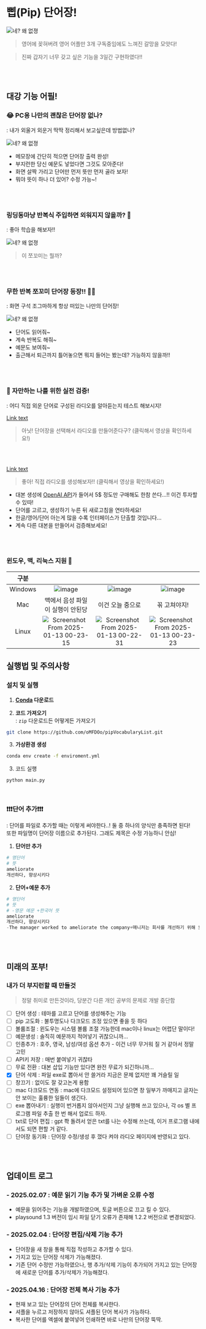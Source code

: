 # 삡(Pip) 단어장!

![네? 왜 없졍](./documents/logo.png)
> 영어에 꽂혀버려 영어 어플만 3개 구독중임에도 느껴진 갈망을 모앗다!

> 진짜 갑자기 너무 갖고 싶은 기능을 3일간 구현하였다!!

<br><br>

## 대강 기능 어필!

### 😂 PC용 나만의 괜찮은 단어장 없나?
: 내가 외울거 외운거 딱딱 정리해서 보고싶은데 방법없나?

![네? 왜 없졍](./documents/단어구경.gif)
 - 메모장에 간단히 적으면 단어장 출력 완성!
 - 부지런한 당신 예문도 넣었다면 그것도 모아준다!
 - 화면 살짝 가리고 단어만 먼저 뜻만 먼저 골라 보자!
 - 뭐야 뜻이 하나 더 있어? 수정 가능~!

<br><br>

### 링딩동마냥 반복식 주입하면 외워지지 않을까? 🤔
: 좋아 학습을 해보자!!

![네? 왜 없졍](./documents/학습%20시작.gif)
> 이 쪼꼬미는 뭘까?


<br><br>

### 무한 반복 쪼꼬미 단어장 등장!! 🤷‍♀️
: 화면 구석 조그마하게 항상 떠있는 나만의 단어장!

![네? 왜 없졍](./documents/pip%20단어.gif)

 - 단어도 읽어줘~
 - 계속 반복도 해줘~
 - 예문도 보여줘~
 - 출근해서 퇴근까지 틀어놓으면 뭐지 들어는 봤는데? 가능하지 않을까!!
 

<br><br>

### 👻 자만하는 나를 위한 실전 검증!
: 어디 직접 외운 단어로 구성된 라디오를 알아듣는지 테스트 해보시지!

[Link text](https://github.com/user-attachments/assets/3427885d-b1d0-4c81-8a94-967d6fe900fc)
> 아닛! 단어장을 선택해서 라디오를 만들어준다구? (클릭해서 영상을 확인하세요!)

<br><br>


[Link text](https://github.com/user-attachments/assets/3ad33cfe-e5ae-4c79-94e6-1087fd67d425)

 > 좋아! 직접 라디오를 생성해보자!! (클릭해서 영상을 확인하세요!)
 - 대본 생성에 [OpenAI API](https://openai.com/index/openai-api/)가 들어서 5$ 정도만 구매해도 한참 쓴다...!! 이건 투자할 수 있따!
 - 단어를 고르고, 생성하기 누른 뒤 새로고침을 연타하세요!
 - 한글/영어/단어 아는게 많을 수록 인터페이스가 단촐할 것입니다...
 - 계속 다른 대본을 만들어서 검증해보세요!

<br><br>

### 윈도우, 맥, 리눅스 지원 🙊
|구분||||
|:--:|:--:|:--:|:--:|
|Windows|![image](https://github.com/user-attachments/assets/3f7bb958-0725-44f0-ba7f-e931340bb333)|![image](https://github.com/user-attachments/assets/3360e6cb-81f9-4c1f-a4e4-1315cf1e5eaf)|![image](https://github.com/user-attachments/assets/61337217-aca0-4c9a-bf59-48599d71bf8c)|
|Mac|맥에서 음성 파일이 실행이 안된당|이건 오늘 중으로| 꼮 고쳐야지! |
|Linux|![Screenshot From 2025-01-13 00-23-15](https://github.com/user-attachments/assets/61de2993-0cb3-435e-b6b5-08e1d1875b22)|![Screenshot From 2025-01-13 00-22-31](https://github.com/user-attachments/assets/7efb828b-f9d8-48ed-9173-4e6d251531ea)|![Screenshot From 2025-01-13 00-23-23](https://github.com/user-attachments/assets/8bbaf022-395d-4523-af00-d01237b0cd0b)|








## 실행법 및 주의사항

### 설치 및 실행
 1) **[Conda](https://www.anaconda.com/download) 다운로드**
 
 2) **코드 가져오기** <br>
  : `zip` 다운로드든 어떻게든 가져오기
 ```sh
 git clone https://github.com/oMFDOo/pipVocabularyList.git
 ```


 3) **가상환경 생성**
 ```sh
 conda env create -f enviroment.yml
 ```

 3) 코드 실행
 ```sh
 python main.py
 ```

<br>

### ❗❗❗단어 추가❗❗❗
: 단어를 파일로 추가할 때는 이렇게 써야한다..! 둘 중 하나의 양식만 충족하면 된다!<br> 또한 파일명이 단어장 이름으로 추가된다. 그래도 제목은 수정 가능하니 안심!

1) **단어만 추가**
```py
# 영단어
# 뜻
ameliorate  
개선하다, 향상시키다
```


2) **단어+예문 추가**
```py
# 영단어
# 뜻
# -영문 예문 +한국어 뜻
ameliorate  
개선하다, 향상시키다  
-The manager worked to ameliorate the company+매니저는 회사를 개선하기 위해 노력했다  
```



<br><br>


## 미래의 포부!

### 내가 더 부지런할 때 만들것
 > 정말 취미로 만든것이라, 당분간 다른 개인 공부의 문제로 개발 중단함

- [ ] 단어 생성 : 테마를 고르고 단어를 생성해주는 기능
- [ ] pip 고도화 : 불투명도나 다크모드 조정 있으면 좋을 듯 하다
- [ ] 볼륨조절 : 윈도우는 시스템 볼륨 조절 가능한데 mac이나 linux는 어렵단 말이다!
- [ ] 예문생성 : 솔직히 예문까지 적어넣기 귀찮으니까...
- [ ] 인종추가 : 호주, 영국, 남성/여성 옵션 추가 - 이건 너무 무거워 질 거 같아서 정말 고민
- [ ] API키 저장 : 매번 붙여넣기 귀찮타
- [ ] 무료 전환 : 대본 삽입 기능만 있다면 완전 무료가 되긴하니까...
- [x] 단어 삭제 : 파일 exe로 뽑아서 안 쓸거라 지금은 문제 없지만 꽤 거슬릴 일
- [ ] 창끄기 : 없이도 잘 갖고논게 용함
- [ ] mac 다크모드 연동 : mac에 다크모드 설정되어 있으면 창 일부가 까매지고 글자는 안 보이는 훌륭한 일들이 생긴다.
- [ ] exe 뽑아내기 : 실행이 번거롭지 않아서인지 그냥 실행해 쓰고 있으나, 각 os 별 프로그램 파일 추출 한 번 해서 업로드 하자.
- [ ] txt로 단어 편집 : gpt 쫙 돌려서 얻은 txt를 나는 수정해 쓰는데, 이거 프로그램 내에서도 되면 편할 거 같다.
- [ ] 단어장 동기화 : 단어장 수정/생성 후 껐다 켜야 라디오 페이지에 반영되고 있다.

<br><br>


## 업데이트 로그
### - 2025.02.07 : 예문 읽기 기능 추가 및 가벼운 오류 수정
  + 예문을 읽어주는 기능을 개발하였으며, 토글 버튼으로 끄고 킬 수 있다. 
  + playsound 1.3 버전이 임시 파일 닫기 오류가 존재해 1.2.2 버전으로 변경되었다.

### - 2025.02.04 : 단어장 편집/삭제 기능 추가
  + 단어장을 새 창을 통해 직접 작성하고 추가할 수 있다.
  + 가지고 있는 단어장 삭제가 가능해졌다.
  + 기존 단어 수정만 가능하였으나, 행 추가/삭제 기능이 추가되어 가지고 있는 단어장에 새로운 단어를 추가/삭제가 가능해졌다.

### - 2025.04.16 : 단어장 전체 복사 기능 추가
  + 현재 보고 있는 단어장의 단어 전체를 복사한다.
  + 셔플을 누르고 저장하지 않아도 셔플된 단어 복사가 가능하다.
  + 복사한 단어를 엑셀에 붙여넣어 인쇄하면 바로 나만의 단어장 뚝딱.
